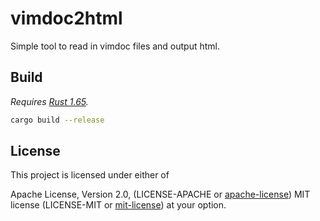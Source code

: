 # vimdoc2html

Simple tool to read in vimdoc files and output html.

## Build

*Requires [Rust 1.65](https://github.com/rust-lang/rust/releases/tag/1.65.0).*

```bash
cargo build --release
```

## License

This project is licensed under either of

Apache License, Version 2.0, (LICENSE-APACHE or
[apache-license][apache-license]) MIT license (LICENSE-MIT or
[mit-license][mit-license]) at your option.

[apache-license]: http://www.apache.org/licenses/LICENSE-2.0
[mit-license]: http://opensource.org/licenses/MIT
